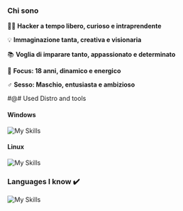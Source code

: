 ### Chi sono

👨‍💻 **Hacker a tempo libero, curioso e intraprendente**

💡 **Immaginazione tanta, creativa e visionaria**

📚 **Voglia di imparare tanto, appassionato e determinato**

🎯 **Focus: 18 anni, dinamico e energico**

♂️ **Sesso: Maschio, entusiasta e ambizioso**

#@# Used Distro and tools

#### Windows
![My Skills](https://skillicons.dev/icons?i=windows,powershell,vscode,visualstudio)
<br clear="left"/>

#### Linux
![My Skills](https://skillicons.dev/icons?i=arch,kali,bash,neovim)
<br clear="left"/>


### Languages ​​I know ✔️
![My Skills](https://skillicons.dev/icons?i=c,cpp,python,mysql,mongodb,html,tailwind,js,react,nextjs,prisma)

<br clear="left"/>

